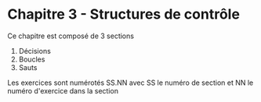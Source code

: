 # Chapitre 3 - Structures de contrôle

 Ce chapitre est composé de 3 sections
 
1. Décisions
2. Boucles
3. Sauts

Les exercices sont numérotés SS.NN avec SS le numéro de section et NN le numéro d'exercice dans la section